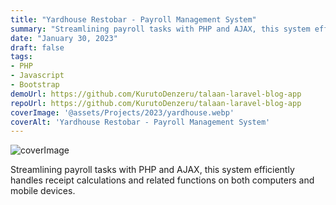 ```yaml
---
title: "Yardhouse Restobar - Payroll Management System"
summary: "Streamlining payroll tasks with PHP and AJAX, this system efficiently handles receipt calculations and related functions on both computers and mobile devices."
date: "January 30, 2023"
draft: false
tags:
- PHP
- Javascript
- Bootstrap
demoUrl: https://github.com/KurutoDenzeru/talaan-laravel-blog-app
repoUrl: https://github.com/KurutoDenzeru/talaan-laravel-blog-app
coverImage: '@assets/Projects/2023/yardhouse.webp'
coverAlt: 'Yardhouse Restobar - Payroll Management System'
---
```


![coverImage](@assets/Projects/2023/yardhouse.webp)

Streamlining payroll tasks with PHP and AJAX, this system efficiently handles receipt calculations and related functions on both computers and mobile devices.

